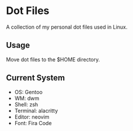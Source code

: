 # Dot Files
A collection of my personal dot files used in Linux.
## Usage
Move dot files to the $HOME directory.
## Current System
- OS: Gentoo
- WM: dwm
- Shell: zsh
- Terminal: alacritty
- Editor: neovim
- Font: Fira Code

